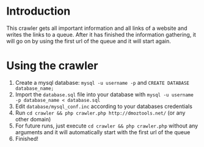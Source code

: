 # Introduction
This crawler gets all important information and all links of a website and writes the links to a queue.
After it has finished the information gathering, it will go on by using the first url of the queue and it will start again.

# Using the crawler
1. Create a mysql database: `mysql -u username -p` and `CREATE DATABASE database_name;`
2. Import the `database.sql` file into your database with `mysql -u username -p database_name < database.sql`
3. Edit `database/mysql_conf.inc` according to your databases credentials
4. Run `cd crawler && php crawler.php http://dmoztools.net/` (or any other domain)
5. For future runs, just execute `cd crawler && php crawler.php` without any arguments and it will automatically
   start with the first url of the queue
6. Finished!
 